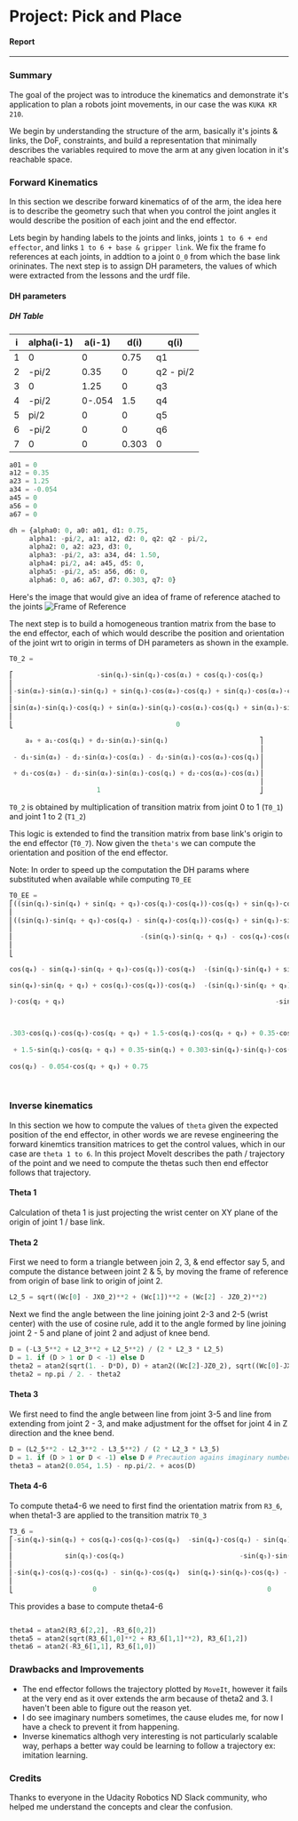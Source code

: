 # Project: Pick and Place
#### Report
---

### Summary
The goal of the project was to introduce the kinematics and demonstrate it's application to plan a robots joint movements, in our case the was `KUKA KR 210`.

We begin by understanding the structure of the arm, basically it's joints & links, the DoF, constraints, and build a representation that minimally describes the variables required to move the arm at any given location in it's reachable space.


### Forward Kinematics

In this section we describe forward kinematics of of the arm, the idea here is to describe the geometry such that when you control the joint angles it would describe the position of each joint and the end effector. 

Lets begin by handing labels to the joints and links, joints `1 to 6 + end effector`, and links `1 to 6 + base & gripper link`. We fix the frame fo references at each joints, in addtion to a joint `O_0` from which the base link orininates. The next step is to assign DH parameters, the values of which were extracted from the lessons and the urdf file.

#### DH parameters

##### DH Table

| i | alpha(i-1) | a(i-1) | d(i) | q(i) |
|---|------------|--------|------|------|
| 1 | 0          | 0      | 0.75 | q1   |
| 2 | -pi/2      | 0.35   | 0    | q2 - pi/2 |
| 3 | 0          | 1.25   | 0    | q3   |
| 4 | -pi/2      | 0-.054 | 1.5  | q4   |
| 5 | pi/2       | 0      | 0    | q5   |
| 6 | -pi/2      | 0      | 0    | q6   |
| 7 | 0          | 0      | 0.303| 0    |



```python
a01 = 0
a12 = 0.35
a23 = 1.25
a34 = -0.054
a45 = 0
a56 = 0
a67 = 0

dh = {alpha0: 0, a0: a01, d1: 0.75,
     alpha1: -pi/2, a1: a12, d2: 0, q2: q2 - pi/2,
     alpha2: 0, a2: a23, d3: 0,
     alpha3: -pi/2, a3: a34, d4: 1.50,
     alpha4: pi/2, a4: a45, d5: 0,
     alpha5: -pi/2, a5: a56, d6: 0,
     alpha6: 0, a6: a67, d7: 0.303, q7: 0}

```

Here's the image that would give an idea of frame of reference atached to the joints
![Frame of Reference](https://github.com/argmin/rarm/blob/03f11b0a9f68f49f9f425c982794fabf343af98c/for.jpg)


The next step is to build a homogeneous trantion matrix from the base to the end effector, each of which would describe the position and orientation of the joint wrt to origin in terms of DH parameters as shown in the example.

```python
T0_2 =

⎡                     -sin(q₁)⋅sin(q₂)⋅cos(α₁) + cos(q₁)⋅cos(q₂)                                            -sin(q₁)⋅cos(α₁)⋅cos(q₂) - sin(q₂)⋅cos(q₁)                                    sin(α₁)⋅sin(q₁)                                  
⎢                                                                                                                                                                                                                                          
⎢-sin(α₀)⋅sin(α₁)⋅sin(q₂) + sin(q₁)⋅cos(α₀)⋅cos(q₂) + sin(q₂)⋅cos(α₀)⋅cos(α₁)⋅cos(q₁)  -sin(α₀)⋅sin(α₁)⋅cos(q₂) - sin(q₁)⋅sin(q₂)⋅cos(α₀) + cos(α₀)⋅cos(α₁)⋅cos(q₁)⋅cos(q₂)  -sin(α₀)⋅cos(α₁) - sin(α₁)⋅cos(α₀)⋅cos(q₁)  a₁⋅sin(q₁)⋅cos(α₀)
⎢                                                                                                                                                                                                                                          
⎢sin(α₀)⋅sin(q₁)⋅cos(q₂) + sin(α₀)⋅sin(q₂)⋅cos(α₁)⋅cos(q₁) + sin(α₁)⋅sin(q₂)⋅cos(α₀)   -sin(α₀)⋅sin(q₁)⋅sin(q₂) + sin(α₀)⋅cos(α₁)⋅cos(q₁)⋅cos(q₂) + sin(α₁)⋅cos(α₀)⋅cos(q₂)  -sin(α₀)⋅sin(α₁)⋅cos(q₁) + cos(α₀)⋅cos(α₁)  a₁⋅sin(α₀)⋅sin(q₁)
⎢                                                                                                                                                                                                                                          
⎣                                         0                                                                                     0                                                                0                                         

    a₀ + a₁⋅cos(q₁) + d₂⋅sin(α₁)⋅sin(q₁)                       ⎤
                                                               ⎥
 - d₁⋅sin(α₀) - d₂⋅sin(α₀)⋅cos(α₁) - d₂⋅sin(α₁)⋅cos(α₀)⋅cos(q₁)⎥
                                                               ⎥
 + d₁⋅cos(α₀) - d₂⋅sin(α₀)⋅sin(α₁)⋅cos(q₁) + d₂⋅cos(α₀)⋅cos(α₁)⎥
                                                               ⎥
                      1                                        ⎦


```

`T0_2` is obtained by multiplication of transition matrix from joint 0 to 1 (`T0_1`) and joint 1 to 2 (`T1_2`)

This logic is extended to find the transition matrix from base link's origin to the end effector (`T0_7`). Now given the `theta's` we can compute the orientation and position of the end effector.


Note: In order to speed up the computation the DH params where substituted when available while computing `T0_EE`

```python
T0_EE = 
⎡((sin(q₁)⋅sin(q₄) + sin(q₂ + q₃)⋅cos(q₁)⋅cos(q₄))⋅cos(q₅) + sin(q₅)⋅cos(q₁)⋅cos(q₂ + q₃))⋅cos(q₆) - (-sin(q₁)⋅cos(q₄) + sin(q₄)⋅sin(q₂ + q₃)⋅cos(q₁))⋅sin(q₆)  -((sin(q₁)⋅sin(q₄) + sin(q₂ + q₃)⋅cos(q₁)⋅cos(q₄))⋅cos(q₅) + sin(q₅)⋅cos(q₁)⋅cos(q₂ + q₃))⋅sin(q₆) + (sin(q₁)⋅
⎢
⎢((sin(q₁)⋅sin(q₂ + q₃)⋅cos(q₄) - sin(q₄)⋅cos(q₁))⋅cos(q₅) + sin(q₁)⋅sin(q₅)⋅cos(q₂ + q₃))⋅cos(q₆) - (sin(q₁)⋅sin(q₄)⋅sin(q₂ + q₃) + cos(q₁)⋅cos(q₄))⋅sin(q₆)   -((sin(q₁)⋅sin(q₂ + q₃)⋅cos(q₄) - sin(q₄)⋅cos(q₁))⋅cos(q₅) + sin(q₁)⋅sin(q₅)⋅cos(q₂ + q₃))⋅sin(q₆) - (sin(q₁)⋅
⎢
⎢                                -(sin(q₅)⋅sin(q₂ + q₃) - cos(q₄)⋅cos(q₅)⋅cos(q₂ + q₃))⋅cos(q₆) - sin(q₄)⋅sin(q₆)⋅cos(q₂ + q₃)                                                                  (sin(q₅)⋅sin(q₂ + q₃) - cos(q₄)⋅cos(q₅)⋅cos(q₂ + q₃))⋅sin(q₆) - sin(q₄)⋅cos(q₆
⎢
⎣                                                                              0                                                                                                                                                              0

cos(q₄) - sin(q₄)⋅sin(q₂ + q₃)⋅cos(q₁))⋅cos(q₆)  -(sin(q₁)⋅sin(q₄) + sin(q₂ + q₃)⋅cos(q₁)⋅cos(q₄))⋅sin(q₅) + cos(q₁)⋅cos(q₅)⋅cos(q₂ + q₃)  -0.303⋅sin(q₁)⋅sin(q₄)⋅sin(q₅) + 1.25⋅sin(q₂)⋅cos(q₁) - 0.303⋅sin(q₅)⋅sin(q₂ + q₃)⋅cos(q₁)⋅cos(q₄) - 0.054⋅sin(q₂ + q₃)⋅cos(q₁) + 0

sin(q₄)⋅sin(q₂ + q₃) + cos(q₁)⋅cos(q₄))⋅cos(q₆)  -(sin(q₁)⋅sin(q₂ + q₃)⋅cos(q₄) - sin(q₄)⋅cos(q₁))⋅sin(q₅) + sin(q₁)⋅cos(q₅)⋅cos(q₂ + q₃)  1.25⋅sin(q₁)⋅sin(q₂) - 0.303⋅sin(q₁)⋅sin(q₅)⋅sin(q₂ + q₃)⋅cos(q₄) - 0.054⋅sin(q₁)⋅sin(q₂ + q₃) + 0.303⋅sin(q₁)⋅cos(q₅)⋅cos(q₂ + q₃)

)⋅cos(q₂ + q₃)                                                     -sin(q₅)⋅cos(q₄)⋅cos(q₂ + q₃) - sin(q₂ + q₃)⋅cos(q₅)                                                            -0.303⋅sin(q₅)⋅cos(q₄)⋅cos(q₂ + q₃) - 0.303⋅sin(q₂ + q₃)⋅cos(q₅) - 1.5⋅sin(q₂ + q₃) + 1.25⋅

                                                                                            0                                                                                                                                                    1

.303⋅cos(q₁)⋅cos(q₅)⋅cos(q₂ + q₃) + 1.5⋅cos(q₁)⋅cos(q₂ + q₃) + 0.35⋅cos(q₁)⎤
                                                                           ⎥
 + 1.5⋅sin(q₁)⋅cos(q₂ + q₃) + 0.35⋅sin(q₁) + 0.303⋅sin(q₄)⋅sin(q₅)⋅cos(q₁) ⎥
                                                                           ⎥
cos(q₂) - 0.054⋅cos(q₂ + q₃) + 0.75                                        ⎥
                                                                           ⎥
                                                                           ⎦

```

### Inverse kinematics

In this section we how to compute the values of `theta` given the expected position of the end effector, in other words we are revese engineering the forward kinemtics transition matrices to get the control values, which in our case are `theta 1 to 6`. In this project MoveIt describes the path / trajectory of the point and we need to compute the thetas such then end effector follows that trajectory.

#### Theta 1
Calculation of theta 1 is just projecting the wrist center on XY plane of the origin of joint 1 / base link.

#### Theta 2
First we need to form a triangle between join 2, 3, & end effector say 5, and compute the distance between joint 2 & 5, by moving the frame of reference from origin of base link to origin of joint 2.

```python
L2_5 = sqrt((Wc[0] - JX0_2)**2 + (Wc[1])**2 + (Wc[2] - JZ0_2)**2)
```
Next we find the angle between the line joining joint 2-3 and 2-5 (wrist center) with the use of cosine rule, add it to the angle formed by line joining joint 2 - 5 and plane of joint 2 and adjust of knee bend.

```python
D = (-L3_5**2 + L2_3**2 + L2_5**2) / (2 * L2_3 * L2_5)
D = 1. if (D > 1 or D < -1) else D
theta2 = atan2(sqrt(1. - D*D), D) + atan2((Wc[2]-JZ0_2), sqrt((Wc[0]-JX0_2)**2 + (Wc[1])**2))
theta2 = np.pi / 2. - theta2

```
#### Theta 3
We first need to find the angle between line from joint 3-5 and line from extending from joint 2 - 3, and make adjustment for the offset for joint 4 in Z direction and the knee bend.

```python
D = (L2_5**2 - L2_3**2 - L3_5**2) / (2 * L2_3 * L3_5)
D = 1. if (D > 1 or D < -1) else D # Precaution agains imaginary numbers
theta3 = atan2(0.054, 1.5) - np.pi/2. + acos(D)

``` 

#### Theta 4-6
To compute theta4-6 we need to first find the orientation matrix from `R3_6`, when theta1-3 are applied to the transition matrix `T0_3`


```python
T3_6 =
⎡-sin(q₄)⋅sin(q₆) + cos(q₄)⋅cos(q₅)⋅cos(q₆)  -sin(q₄)⋅cos(q₆) - sin(q₆)⋅cos(q₄)⋅cos(q₅)  -sin(q₅)⋅cos(q₄)  -0.054⎤
⎢                                                                                                                ⎥
⎢             sin(q₅)⋅cos(q₆)                             -sin(q₅)⋅sin(q₆)                   cos(q₅)        1.5  ⎥
⎢                                                                                                                ⎥
⎢-sin(q₄)⋅cos(q₅)⋅cos(q₆) - sin(q₆)⋅cos(q₄)  sin(q₄)⋅sin(q₆)⋅cos(q₅) - cos(q₄)⋅cos(q₆)   sin(q₄)⋅sin(q₅)     0   ⎥
⎢                                                                                                                ⎥
⎣                    0                                           0                              0            1   ⎦

```

This provides a base to compute theta4-6

```python

theta4 = atan2(R3_6[2,2], -R3_6[0,2])
theta5 = atan2(sqrt(R3_6[1,0]**2 + R3_6[1,1]**2), R3_6[1,2])
theta6 = atan2(-R3_6[1,1], R3_6[1,0])

```


### Drawbacks and Improvements
* The end effector follows the trajectory plotted by `MoveIt`, however it fails at the very end as it over extends the arm because of theta2 and 3. I haven't been able to figure out the reason yet.
* I do see imaginary numbers sometimes, the cause eludes me, for now I have a check to prevent it from happening.
* Inverse kinematics althogh very interesting is not particularly scalable way, perhaps a better way could be learning to follow a trajectory ex: imitation learning.


### Credits
Thanks to everyone in the Udacity Robotics ND Slack community, who helped me understand the concepts and clear the confusion.


